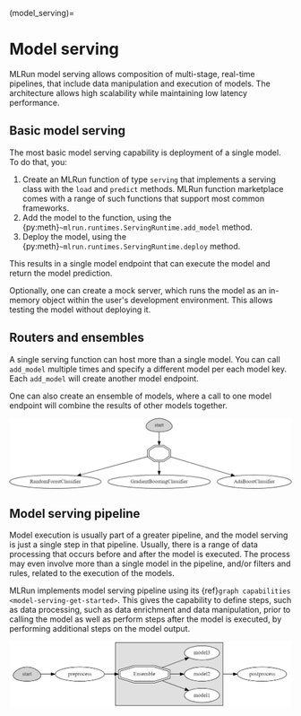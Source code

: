 (model_serving)=
# Model serving

MLRun model serving allows composition of multi-stage, real-time pipelines, that include data manipulation and execution of models. The 
architecture allows high scalability while maintaining low latency performance.

## Basic model serving

The most basic model serving capability is deployment of a single model. To do that, you:
1. Create an MLRun function of type `serving` that implements a serving class with the `load` and `predict` methods. MLRun function marketplace comes with a range of such functions that support most common frameworks.
2. Add the model to the function, using the {py:meth}`~mlrun.runtimes.ServingRuntime.add_model` method.
3. Deploy the model, using the {py:meth}`~mlrun.runtimes.ServingRuntime.deploy` method.

This results in a single model endpoint that can execute the model and return the model prediction.

Optionally, one can create a mock server, which runs the model as an in-memory object within the user's development environment. 
This allows testing the model without deploying it.

## Routers and ensembles

A single serving function can host more than a single model. You can call `add_model` multiple times and specify a different model per each 
model key. Each `add_model` will create another model endpoint.

One can also create an ensemble of models, where a call to one model endpoint will combine the results of other models together.

![model ensemble](../_static/images/model_ensemble.png)


## Model serving pipeline

Model execution is usually part of a greater pipeline, and the model serving is just a single step in that pipeline. Usually, there is 
a range of data processing that occurs before and after the model is executed. The process may even involve more than a single model in the
pipeline, and/or filters and rules, related to the execution of the models.

MLRun implements model serving pipeline using its {ref}`graph capabilities <model-serving-get-started>`. This gives the capability to define steps, such as data processing, 
such as data enrichment and data manipulation, prior to calling the model as well as perform steps after the model is executed, by 
performing additional steps on the model output.

![model serving graph](../_static/images/model_serving_graph.png)
